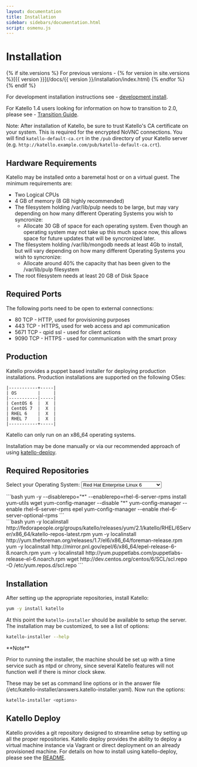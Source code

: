 ```yaml
---
layout: documentation
title: Installation
sidebar: sidebars/documentation.html
script: osmenu.js
---
```


# Installation

{% if site.versions %}
For previous versions - {% for version in site.versions %}[{{ version }}](/docs/{{ version }}/installation/index.html) {% endfor %}
{% endif %}

For development installation instructions see - [development install](/docs/installation/development.html).

For Katello 1.4 users looking for information on how to transition to 2.0, please see - [Transition Guide](/docs/installation/2.0-transition.html).

Note: After installation of Katello, be sure to trust Katello's CA certificate on your system.  This is required for the encrypted NoVNC connections. You will find `katello-default-ca.crt` in the `/pub` directory of your Katello server (e.g. `http://katello.example.com/pub/katello-default-ca.crt`).

## Hardware Requirements

Katello may be installed onto a baremetal host or on a virtual guest.  The minimum requirements are:

* Two Logical CPUs
* 4 GB of memory (8 GB highly recommended)
* The filesystem holding /var/lib/pulp needs to be large, but may vary depending on how many different Operating Systems you wish to syncronize:
  * Allocate 30 GB of space for each operating system.  Even though an operating system may not take up this much space now, this allows space for future updates that will be syncronized later.
* The filesystem holding /var/lib/mongodb needs at least 4Gb to install, but will vary depending on how many different Operating Systems you wish to syncronize:
  * Allocate around 40% the capacity that has been given to the /var/lib/pulp filesystem
* The root filesystem needs at least 20 GB of Disk Space

## Required Ports

The following ports need to be open to external connections:

* 80 TCP - HTTP, used for provisioning purposes
* 443 TCP - HTTPS, used for web access and api communication
* 5671 TCP - qpid ssl - used for client actions
* 9090 TCP - HTTPS - used for communication with the smart proxy

## Production

Katello provides a puppet based installer for deploying production installations. Production installations are supported on the following OSes:

```
|-----------+-----|
| OS        |     |
|-----------|-----|
| CentOS 6  |  X  |
| CentOS 7  |  X  |
| RHEL 6    |  X  |
| RHEL 7    |  X  |
|-----------+-----|
```

Katello can only run on an x86_64 operating systems.

Installation may be done manually or via our recommended approach of using [katello-deploy](#katello-deploy).

## Required Repositories

<p>Select your Operating System: <select id="operatingSystems">
   <option value="rhel6">Red Hat Enterprise Linux 6</option>
   <option value="rhel7">Red Hat Enterprise Linux 7</option>
   <option value="el6">Enterprise Linux 6 (CentOS, etc.)</option>
   <option value="el7">Enterprise Linux 7 (CentOS, etc.)</option>
   </select>
</p>
<div id="rhel6" markdown="1">
```bash
yum -y  --disablerepo="*" --enablerepo=rhel-6-server-rpms install yum-utils wget
yum-config-manager --disable "*"
yum-config-manager --enable rhel-6-server-rpms epel
yum-config-manager --enable rhel-6-server-optional-rpms
```
</div>

<div id="el6" markdown="1">
```bash
yum -y localinstall http://fedorapeople.org/groups/katello/releases/yum/2.1/katello/RHEL/6Server/x86_64/katello-repos-latest.rpm
yum -y localinstall http://yum.theforeman.org/releases/1.7/el6/x86_64/foreman-release.rpm
yum -y localinstall http://mirror.pnl.gov/epel/6/x86_64/epel-release-6-8.noarch.rpm
yum -y localinstall http://yum.puppetlabs.com/puppetlabs-release-el-6.noarch.rpm
wget http://dev.centos.org/centos/6/SCL/scl.repo -O /etc/yum.repos.d/scl.repo
```
</div>

<div id="rhel7" style="display: none;" markdown="1">
```bash
yum -y  --disablerepo="*" --enablerepo=rhel-7-server-rpms install yum-utils wget
yum-config-manager --disable "*"
yum-config-manager --enable rhel-7-server-rpms
yum-config-manager --enable rhel-7-server-optional-rpms
yum-config-manager --enable rhel-7-server-extras-rpms
```
</div>

<div id="el7" style="display: none;" markdown="1">
```bash
yum -y localinstall http://fedorapeople.org/groups/katello/releases/yum/2.1/katello/RHEL/7Server/x86_64/katello-repos-latest.rpm
yum -y localinstall http://yum.theforeman.org/releases/1.7/el7/x86_64/foreman-release.rpm
yum -y localinstall http://mirror.pnl.gov/epel/7/x86_64/e/epel-release-7-5.noarch.rpm
yum -y localinstall http://yum.puppetlabs.com/puppetlabs-release-el-7.noarch.rpm
yum -y localinstall https://www.softwarecollections.org/en/scls/rhscl/v8314/epel-7-x86_64/download/rhscl-v8314-epel-7-x86_64.noarch.rpm
yum -y localinstall https://www.softwarecollections.org/en/scls/rhscl/ruby193/epel-7-x86_64/download/rhscl-ruby193-epel-7-x86_64.noarch.rpm
```
</div>

## Installation

After setting up the appropriate repositories, install Katello:

```bash
yum -y install katello
```

At this point the `katello-installer` should be available to setup the server. The installation may be customized, to see a list of options:

```bash
katello-installer --help
```

<div class="alert alert-info" markdown="1">
**Note**

Prior to running the installer, the machine should be set up with a time service such as ntpd or chrony, since several Katello features will not function well if there is minor clock skew.
</div>


These may be set as command line options or in the answer file (/etc/katello-installer/answers.katello-installer.yaml). Now run the options:

```bash
katello-installer <options>
```

## Katello Deploy

Katello provides a git repository designed to streamline setup by setting up all the proper repositories. Katello deploy provides the ability to deploy a virtual machine instance via Vagrant or direct deployment on an already provisioned machine. For details on how to install using katello-deploy, please see the [README](https://github.com/Katello/katello-deploy/blob/master/README.md).


